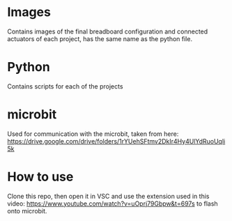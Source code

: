 # Images
Contains images of the final breadboard configuration and connected actuators of each project, has the same name as the python file.

# Python
Contains scripts for each of the projects

# microbit
Used for communication with the microbit, taken from here: https://drive.google.com/drive/folders/1rYUehSFtmv2DkIr4Hy4UlYdRuoUqli5k

# How to use
Clone this repo, then open it in VSC and use the extension used in this video: https://www.youtube.com/watch?v=uOprj79Gbpw&t=697s to flash onto microbit.

